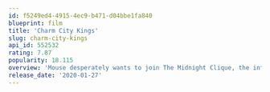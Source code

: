 ```yaml
---
id: f5249ed4-4915-4ec9-b471-d04bbe1fa840
blueprint: film
title: 'Charm City Kings'
slug: charm-city-kings
api_id: 552532
rating: 7.87
popularity: 18.115
overview: 'Mouse desperately wants to join The Midnight Clique, the infamous Baltimore dirt bike riders who rule the summertime streets. When Midnight’s leader, Blax, takes 14-year-old Mouse under his wing, Mouse soon finds himself torn between the straight-and-narrow and a road filled with fast money and violence.'
release_date: '2020-01-27'
---
```


